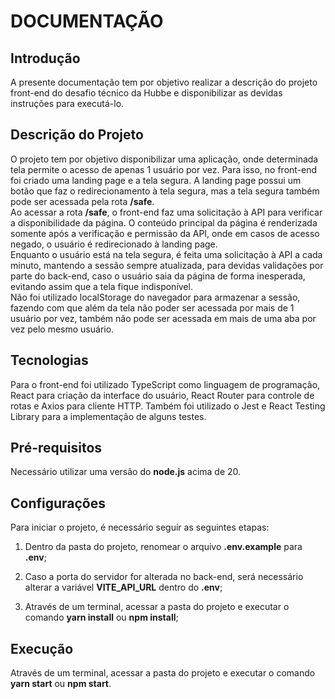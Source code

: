 # DOCUMENTAÇÃO

## Introdução
A presente documentação tem por objetivo realizar a descrição do projeto front-end do desafio técnico da Hubbe e disponibilizar as devidas instruções para executá-lo.

## Descrição do Projeto
O projeto tem por objetivo disponibilizar uma aplicação, onde determinada tela permite o acesso de apenas 1 usuário por vez. Para isso, no front-end foi criado uma landing page e a tela segura. A landing page possui um botão que faz o redirecionamento à tela segura, mas a tela segura também pode ser acessada pela rota **/safe**.\
Ao acessar a rota **/safe**, o front-end faz uma solicitação à API para verificar a disponibilidade da página. O conteúdo principal da página é renderizada somente após a verificação e permissão da API, onde em casos de acesso negado, o usuário é redirecionado à landing page.\
Enquanto o usuário está na tela segura, é feita uma solicitação à API a cada minuto, mantendo a sessão sempre atualizada, para devidas validações por parte do back-end, caso o usuário saia da página de forma inesperada, evitando assim que a tela fique indisponível.\
Não foi utilizado localStorage do navegador para armazenar a sessão, fazendo com que além da tela não poder ser acessada por mais de 1 usuário por vez, também não pode ser acessada em mais de uma aba por vez pelo mesmo usuário.

## Tecnologias
Para o front-end foi utilizado TypeScript como linguagem de programação, React para criação da interface do usuário, React Router para controle de rotas e Axios para cliente HTTP. Também foi utilizado o Jest e React Testing Library para a implementação de alguns testes.

## Pré-requisitos
Necessário utilizar uma versão do **node.js** acima de 20.

## Configurações
Para iniciar o projeto, é necessário seguir as seguintes etapas:

1. Dentro da pasta do projeto, renomear o arquivo **.env.example** para **.env**;

2. Caso a porta do servidor for alterada no back-end, será necessário alterar a variável **VITE_API_URL** dentro do **.env**;

3. Através de um terminal, acessar a pasta do projeto e executar o comando **yarn install** ou **npm install**;

## Execução
Através de um terminal, acessar a pasta do projeto e executar o comando **yarn start** ou **npm start**.

